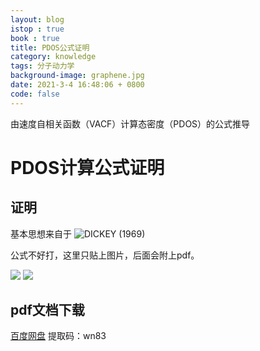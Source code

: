 ```yaml
---
layout: blog
istop : true
book : true
title: PDOS公式证明
category: knowledge
tags: 分子动力学
background-image: graphene.jpg
date: 2021-3-4 16:48:06 + 0800
code: false
---
```


由速度自相关函数（VACF）计算态密度（PDOS）的公式推导<!-- more -->

# PDOS计算公式证明

## 证明
基本思想来自于 ![DICKEY (1969)](https://journals.aps.org/pr/abstract/10.1103/PhysRev.188.1407)

公式不好打，这里只贴上图片，后面会附上pdf。

![]({{site.url}}/_posts/MD/PDOS/p1.png)
![]({{site.url}}/_posts/MD/PDOS/p2.png)

## pdf文档下载

[百度网盘](https://pan.baidu.com/s/1KwMRXPLk5rqoWVv5561JVg) 提取码：wn83
